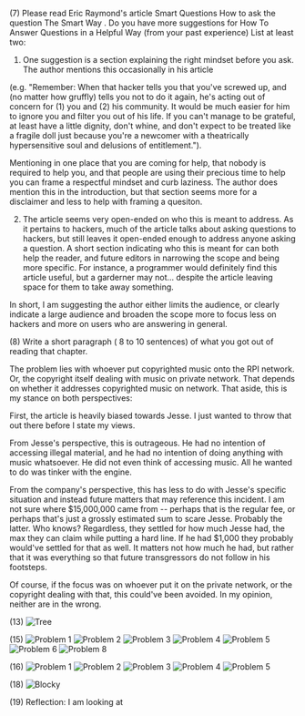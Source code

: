 (7) Please read Eric Raymond's article Smart Questions How to ask the question The Smart Way .
Do you have more suggestions for How To Answer Questions in a Helpful Way (from your past experience)
List at least two:

   1. One suggestion is a section explaining the right mindset before you ask. The author mentions this occasionally in his article 
   
   (e.g. "Remember: When that hacker tells you that you've screwed up, and (no matter how gruffly) tells you not to do it again, 
   he's acting out of concern for (1) you and (2) his community. It would be much easier for him to ignore you and filter you out of his 
   life. If you can't manage to be grateful, at least have a little dignity, don't whine, and don't expect to be treated like a fragile doll
   just because you're a newcomer with a theatrically hypersensitive soul and delusions of entitlement.").
   
   Mentioning in one place that you are coming for help, that nobody is required to help you, and that people are using their precious
   time to help you can frame a respectful mindset and curb laziness. The author does mention this in the introduction, but that section
   seems more for a disclaimer and less to help with framing a quesiton.
   
   2. The article seems very open-ended on who this is meant to address. As it pertains to hackers, much of the article talks about
   asking questions to hackers, but still leaves it open-ended enough to address anyone asking a question. A short section indicating
   who this is meant for can both help the reader, and future editors in narrowing the scope and being more specific. For instance,
   a programmer would definitely find this article useful, but a garderner may not... despite the article leaving space for them to
   take away something.
   
   In short, I am suggesting the author either limits the audience, or clearly indicate a large audience and broaden the scope more to
   focus less on hackers and more on users who are answering in general.
   
   
(8) Write a short paragraph ( 8 to 10 sentences) of what you got out of reading that chapter.

   The problem lies with whoever put copyrighted music onto the RPI network. Or, the copyright itself dealing with music on
   private network. That depends on whether it addresses copyrighted music on network. That aside, this is my stance on both
   perspectives:
   
   First, the article is heavily biased towards Jesse. I just wanted to throw that out there before I state my views.
   
   From Jesse's perspective, this is outrageous. He had no intention of accessing illegal material, and he had no intention of
   doing anything with music whatsoever. He did not even think of accessing music. All he wanted to do was tinker with the engine.
   
   From the company's perspective, this has less to do with Jesse's specific situation and instead future matters that may reference this
   incident. I am not sure where $15,000,000 came from -- perhaps that is the regular fee, or perhaps that's just a grossly estimated
   sum to scare Jesse. Probably the latter. Who knows? Regardless, they settled for how much Jesse had, the max they can claim while
   putting a hard line. If he had $1,000 they probably would've settled for that as well. It matters not how much he had, but rather
   that it was everything so that future transgressors do not follow in his footsteps.
   
   Of course, if the focus was on whoever put it on the private network, or the copyright dealing with that, this could've been avoided.
   In my opinion, neither are in the wrong.
   
   
(13) ![Tree](pictures/Tree.png)

(15) ![Problem 1](pictures/RegexOne1.png)
![Problem 2](pictures/RegexOne2.png)
![Problem 3](pictures/RegexOne3.png)
![Problem 4](pictures/RegexOne4.png)
![Problem 5](pictures/RegexOne5.png)
![Problem 6](pictures/RegexOne6.png)
![Problem 8](pictures/RegexOne8.png)

(16) ![Problem 1](pictures/RegexCrossword1.png)
![Problem 2](pictures/RegexCrossword2.png)
![Problem 3](pictures/RegexCrossword3.png)
![Problem 4](pictures/RegexCrossword4.png)
![Problem 5](pictures/RegexCrossword5.png)

(18) ![Blocky](pictures/Blocky.png)
   
(19) Reflection: 
   I am looking at 

